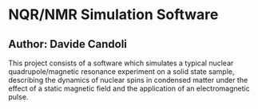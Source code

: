 # NQR/NMR Simulation Software

## Author: Davide Candoli

This project consists of a software which simulates a typical nuclear quadrupole/magnetic resonance experiment on a solid state sample, describing the dynamics of nuclear spins in condensed matter under the effect of a static magnetic field and the application of an electromagnetic pulse.
